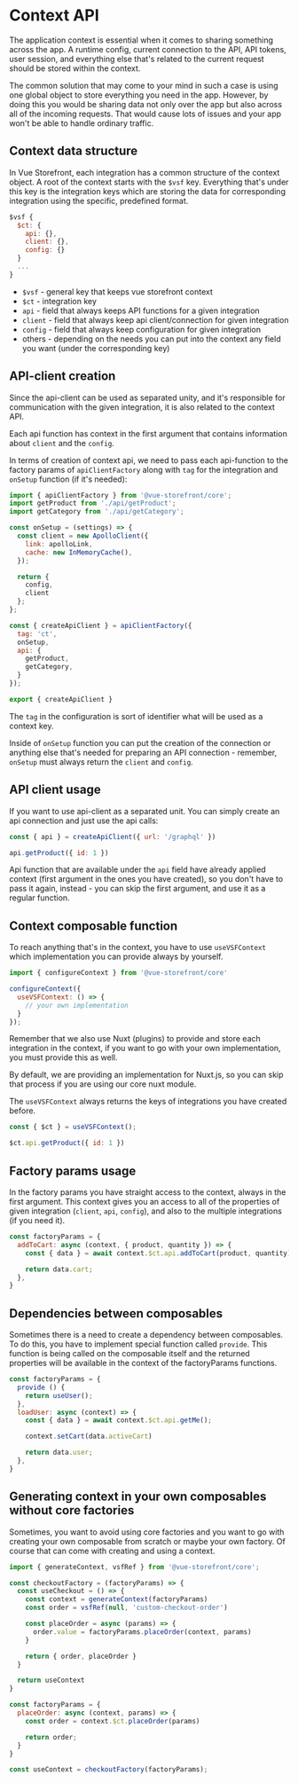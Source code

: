 # Context API

The application context is essential when it comes to sharing something across the app. A runtime config, current connection to the API, API tokens, user session, and everything else that's related to the current request should be stored within the context.

The common solution that may come to your mind in such a case is using one global object to store everything you need in the app. However, by doing this you would be sharing data not only over the app but also across all of the incoming requests. That would cause lots of issues and your app won't be able to handle ordinary traffic.

## Context data structure

In Vue Storefront, each integration has a common structure of the context object. A root of the context starts with the `$vsf` key. Everything that's under this key is the integration keys which are storing the data for corresponding integration using the specific, predefined format.

```js
$vsf {
  $ct: {
    api: {},
    client: {},
    config: {}
  }
  ...
}
```

- `$vsf` - general key that keeps vue storefront context
- `$ct` - integration key
- `api` - field that always keeps API functions for a given integration
- `client` - field that always keep api client/connection for given integration
- `config` - field that always keep configuration for given integration
- others - depending on the needs you can put into the context any field you want (under the corresponding key)

## API-client creation

Since the api-client can be used as separated unity, and it's responsible for communication with the given integration, it is also related to the context API.

Each api function has context in the first argument that contains information about `client` and the `config`.

In terms of creation of context api, we need to pass each api-function to the factory params of `apiClientFactory` along with `tag` for the integration and `onSetup` function (if it's needed):

```js
import { apiClientFactory } from '@vue-storefront/core';
import getProduct from './api/getProduct';
import getCategory from './api/getCategory';

const onSetup = (settings) => {
  const client = new ApolloClient({
    link: apolloLink,
    cache: new InMemoryCache(),
  });

  return {
    config,
    client
  };
};

const { createApiClient } = apiClientFactory({
  tag: 'ct',
  onSetup,
  api: {
    getProduct,
    getCategory,
  }
});

export { createApiClient }
```

The `tag` in the configuration is sort of identifier what will be used as a context key.

Inside of `onSetup` function you can put the creation of the connection or anything else that's needed for preparing an API connection - remember, `onSetup` must always return the `client` and `config`.

## API client usage

If you want to use api-client as a separated unit. You can simply create an api connection and just use the api calls:

```js
const { api } = createApiClient({ url: '/graphql' })

api.getProduct({ id: 1 })
```

Api function that are available under the `api` field have already applied context (first argument in the ones you have created), so you don't have to pass it again, instead - you can skip the first argument, and use it as a regular function.


## Context composable function

To reach anything that's in the context, you have to use `useVSFContext` which implementation you can provide always by yourself.

```js
import { configureContext } from '@vue-storefront/core'

configureContext({
  useVSFContext: () => {
    // your own implementation
  }
});
```

Remember that we also use Nuxt (plugins) to provide and store each integration in the context, if you want to go with your own implementation, you must provide this as well.

By default, we are providing an implementation for Nuxt.js, so you can skip that process if you are using our core nuxt module.

The `useVSFContext` always returns the keys of integrations you have created before.

```js
const { $ct } = useVSFContext();

$ct.api.getProduct({ id: 1 })
```

## Factory params usage

In the factory params you have straight access to the context, always in the first argument.
This context gives you an access to all of the properties of given integration (`client`, `api`, `config`), and also to the multiple integrations (if you need it).

```js
const factoryParams = {
  addToCart: async (context, { product, quantity }) => {
    const { data } = await context.$ct.api.addToCart(product, quantity);

    return data.cart;
  },
}
```

## Dependencies between composables

Sometimes there is a need to create a dependency between composables. To do this, you have to implement special function called `provide`. This function is being called on the composable itself and the returned properties will be available in the context of the factoryParams functions.


```js
const factoryParams = {
  provide () {
    return useUser();
  },
  loadUser: async (context) => {
    const { data } = await context.$ct.api.getMe();

    context.setCart(data.activeCart)

    return data.user;
  },
}
```

## Generating context in your own composables without core factories

Sometimes, you want to avoid using core factories and you want to go with creating your own composable from scratch or maybe your own factory. Of course that can come with creating and using a context.


```js
import { generateContext, vsfRef } from '@vue-storefront/core';

const checkoutFactory = (factoryParams) => {
  const useCheckout = () => {
    const context = generateContext(factoryParams)
    const order = vsfRef(null, 'custom-checkout-order')

    const placeOrder = async (params) => {
      order.value = factoryParams.placeOrder(context, params)
    }

    return { order, placeOrder }
  }

  return useContext
}

const factoryParams = {
  placeOrder: async (context, params) => {
    const order = context.$ct.placeOrder(params)

    return order;
  }
}

const useContext = checkoutFactory(factoryParams);
```
